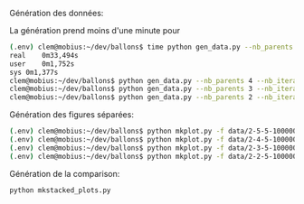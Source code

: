Génération des données:

La génération prend moins d'une minute pour 

```bash
(.env) clem@mobius:~/dev/ballons$ time python gen_data.py --nb_parents 5 -f data/2-5-5-100000.dat 
real	0m33,494s
user	0m1,752s
sys	0m1,377s
clem@mobius:~/dev/ballons$ python gen_data.py --nb_parents 4 --nb_iterations 1000000 > data/2-4-5-1000000.dat
clem@mobius:~/dev/ballons$ python gen_data.py --nb_parents 3 --nb_iterations 1000000 > data/2-3-5-1000000.dat
clem@mobius:~/dev/ballons$ python gen_data.py --nb_parents 2 --nb_iterations 1000000 > data/2-2-5-1000000.dat
```

Génération des figures séparées:

```bash
(.env) clem@mobius:~/dev/ballons$ python mkplot.py -f data/2-5-5-1000000.dat
(.env) clem@mobius:~/dev/ballons$ python mkplot.py -f data/2-4-5-1000000.dat
(.env) clem@mobius:~/dev/ballons$ python mkplot.py -f data/2-3-5-1000000.dat
(.env) clem@mobius:~/dev/ballons$ python mkplot.py -f data/2-2-5-1000000.dat
```

Génération de la comparison:

```bash
python mkstacked_plots.py
```